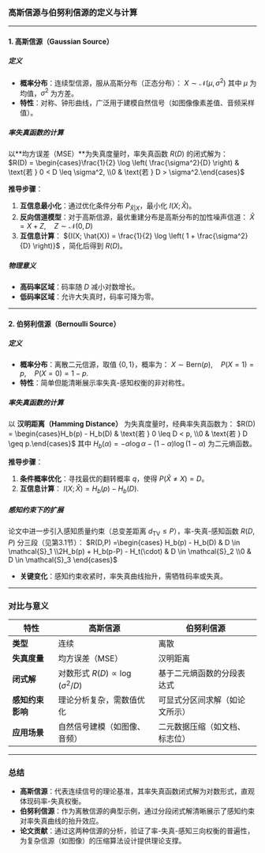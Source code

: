 ### **高斯信源与伯努利信源的定义与计算**

---

#### **1. 高斯信源（Gaussian Source）**

##### **定义**
- **概率分布**：连续型信源，服从高斯分布（正态分布）：
  $X \sim \mathcal{N}(\mu, \sigma^2)$
  其中 $\mu$ 为均值，$\sigma^2$ 为方差。
- **特性**：对称、钟形曲线，广泛用于建模自然信号（如图像像素差值、音频采样值）。

##### **率失真函数的计算**
以**均方误差（MSE）**为失真度量时，率失真函数 $R(D)$ 的闭式解为：  
     $R(D) = \begin{cases}\frac{1}{2} \log \left( \frac{\sigma^2}{D} \right) & \text{若 } 0 < D \leq \sigma^2, \\0 & \text{若 } D > \sigma^2.\end{cases}$    

**推导步骤**：
1. **互信息最小化**：通过优化条件分布 $P_{\hat{X}|X}$，最小化 $I(X; \hat{X})$。
2. **反向信道模型**：对于高斯信源，最优重建分布是高斯分布的加性噪声信道：
   $\hat{X} = X + Z, \quad Z \sim \mathcal{N}(0, D)$
3. **互信息计算**： ${I(X; \hat{X}) = \frac{1}{2} \log \left( 1 + \frac{\sigma^2}{D} \right)}$ ，简化后得到 $R(D)$。

##### **物理意义**
- **高码率区域**：码率随 $D$ 减小对数增长。
- **低码率区域**：允许大失真时，码率可降为零。

---

#### **2. 伯努利信源（Bernoulli Source）**

##### **定义**
- **概率分布**：离散二元信源，取值 $\{0, 1\}$，概率为：
   $X\sim \text{Bern}(p), \quad P(X=1) = p, \quad P(X=0) = 1-p.$
- **特性**：简单但能清晰展示率失真-感知权衡的非对称性。

##### **率失真函数的计算**
以 **汉明距离（Hamming Distance）** 为失真度量时，经典率失真函数为：
    $R(D) = \begin{cases}H_b(p) - H_b(D) & \text{若 } 0 \leq D < p, \\0 & \text{若 } D \geq p.\end{cases}$ 
其中 $H_b(\alpha) = -\alpha \log \alpha - (1-\alpha)\log(1-\alpha)$ 为二元熵函数。

**推导步骤**：
1. **条件概率优化**：寻找最优的翻转概率 $q$，使得 $P(\hat{X} \neq X) = D$。
2. **互信息计算**：
   $I(X; \hat{X}) = H_b(p) - H_b(D).$

##### **感知约束下的扩展**
论文中进一步引入感知质量约束（总变差距离 $d_{\text{TV}} \leq P$），率-失真-感知函数 $R(D,P)$  分三段（见第3.1节）：
     $R(D,P) =\begin{cases} H_b(p) - H_b(D) & D \in \mathcal{S}_1 \\2H_b(p) + H_b(p-P) - H_t(\cdot) & D \in \mathcal{S}_2 \\0 & D \in \mathcal{S}_3 \end{cases}$    
- **关键变化**：感知约束收紧时，率失真曲线抬升，需牺牲码率或失真。

---

### **对比与意义**
| **特性**         | 高斯信源                      | 伯努利信源                      |
|------------------|-----------------------------|-------------------------------|
| **类型**         | 连续                        | 离散                          |
| **失真度量**     | 均方误差（MSE）            | 汉明距离                      |
| **闭式解**       | 对数形式 $R(D) \propto \log(\sigma^2/D)$ | 基于二元熵函数的分段表达式 |
| **感知约束影响** | 理论分析复杂，需数值优化    | 可显式分区间求解（如论文所示）  |
| **应用场景**     | 自然信号建模（如图像、音频）| 二元数据压缩（如文档、标志位）  |

---

### **总结**
- **高斯信源**：代表连续信号的理论基准，其率失真函数闭式解为对数形式，直观体现码率-失真权衡。
- **伯努利信源**：作为离散信源的典型示例，通过分段闭式解清晰展示了感知约束对率失真曲线的抬升效应。
- **论文贡献**：通过这两种信源的分析，验证了率-失真-感知三向权衡的普遍性，为复杂信源（如图像）的压缩算法设计提供理论支撑。